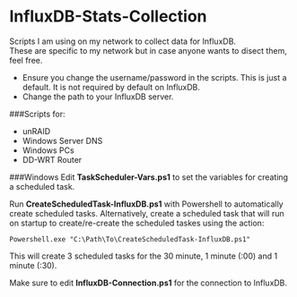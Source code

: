 # InfluxDB-Stats-Collection
Scripts I am using on my network to collect data for InfluxDB.  
These are specific to my network but in case anyone wants to disect them, feel free.

- Ensure you change the username/password in the scripts.  This is just a default.  It is not required by default on InfluxDB.
- Change the path to your InfluxDB server.

###Scripts for:
- unRAID
- Windows Server DNS
- Windows PCs
- DD-WRT Router

###Windows
Edit **TaskScheduler-Vars.ps1** to set the variables for creating a scheduled task.

Run **CreateScheduledTask-InfluxDB.ps1** with Powershell to automatically create scheduled tasks. Alternatively, create a scheduled task that will run on startup to create/re-create the scheduled taskes using the action:

```
Powershell.exe "C:\Path\To\CreateScheduledTask-InfluxDB.ps1"
```

This will create 3 scheduled tasks for the 30 minute, 1 minute (:00) and 1 minute (:30).

Make sure to edit **InfluxDB-Connection.ps1** for the connection to InfluxDB.
